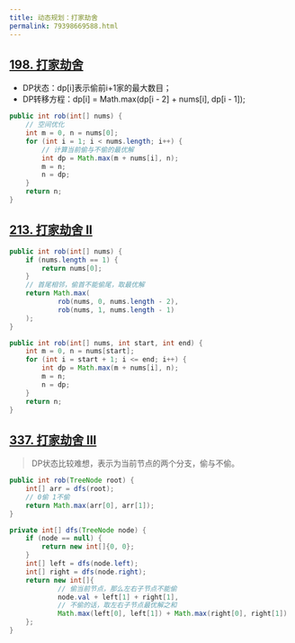 ```yaml
---
title: 动态规划：打家劫舍
permalink: 79398669588.html
---
```


## [198. 打家劫舍](https://leetcode-cn.com/problems/house-robber/)

- DP状态：dp[i]表示偷前i+1家的最大数目；
- DP转移方程：dp[i] = Math.max(dp[i - 2] + nums[i], dp[i - 1]);

```java
public int rob(int[] nums) {
    // 空间优化
    int m = 0, n = nums[0];
    for (int i = 1; i < nums.length; i++) {
        // 计算当前偷与不偷的最优解
        int dp = Math.max(m + nums[i], n);
        m = n;
        n = dp;
    }
    return n;
}
```

## [213. 打家劫舍 II](https://leetcode-cn.com/problems/house-robber-ii/)

```java
public int rob(int[] nums) {
    if (nums.length == 1) {
        return nums[0];
    }
    // 首尾相邻，偷首不能偷尾，取最优解
    return Math.max(
            rob(nums, 0, nums.length - 2),
            rob(nums, 1, nums.length - 1)
    );
}

public int rob(int[] nums, int start, int end) {
    int m = 0, n = nums[start];
    for (int i = start + 1; i <= end; i++) {
        int dp = Math.max(m + nums[i], n);
        m = n;
        n = dp;
    }
    return n;
}
```

## [337. 打家劫舍 III](https://leetcode-cn.com/problems/house-robber-iii/)

> DP状态比较难想，表示为当前节点的两个分支，偷与不偷。

```java
public int rob(TreeNode root) {
    int[] arr = dfs(root);
    // 0偷 1不偷
    return Math.max(arr[0], arr[1]);
}

private int[] dfs(TreeNode node) {
    if (node == null) {
        return new int[]{0, 0};
    }
    int[] left = dfs(node.left);
    int[] right = dfs(node.right);
    return new int[]{
            // 偷当前节点，那么左右子节点不能偷
            node.val + left[1] + right[1],
            // 不偷的话，取左右子节点最优解之和
            Math.max(left[0], left[1]) + Math.max(right[0], right[1])
    };
}
```
